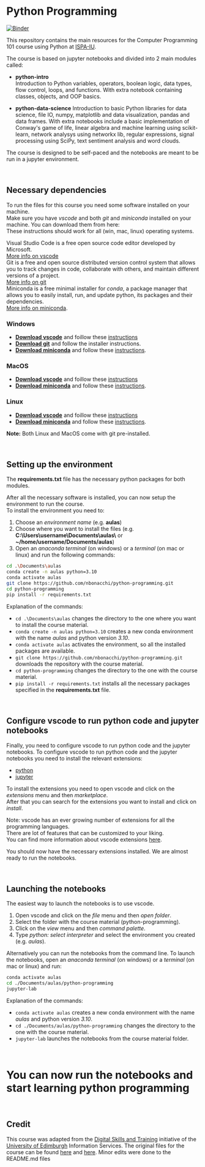 
# **Python Programming**

[![Binder](https://mybinder.org/badge_logo.svg)](https://mybinder.org/v2/gh/nbonacchi/python-programming/binder)

This repository contains the main resources for the Computer Programming 101 course using Python at [ISPA-IU](https://www.ispa.pt/).

The course is based on jupyter notebooks and divided into 2 main modules called:

- **python-intro**  
Introduction to Python variables, operators, boolean logic, data types, flow control, loops, and functions. With extra notebook containing classes, objects, and OOP basics.

- **python-data-science**
Introduction to basic Python libraries for data science, file IO, numpy, matplotlib and data visualization, pandas and data frames. With extra notebooks include a basic implementation of Conway's game of life, linear algebra and machine learning using scikit-learn, network analysys using networkx lib, regular expressions, signal processing using SciPy, text sentiment analysis and word clouds.

The course is designed to be self-paced and the notebooks are meant to be run in a jupyter environment.

</br>

## **Necessary dependencies**

To run the files for this course you need some software installed on your machine.  
Make sure you have *vscode* and both *git* and *miniconda* installed on your machine. You can download them from here:  
These instructions should work for all (win, mac, linux) operating systems.

Visual Studio Code is a free open source code editor developed by Microsoft.  
[More info on vscode](https://code.visualstudio.com/docs/setup/setup-overview)  
Git is a free and open source distributed version control system that allows you to track changes in code, collaborate with others, and maintain different versions of a project.  
[More info on git](https://git-scm.com/book/en/v2/Getting-Started-Installing-Git)  
Miniconda is a free minimal installer for *conda*, a package manager that allows you to easily install, run, and update python, its packages and their dependencies.  
[More info on miniconda](https://docs.conda.io/en/latest/miniconda.html).

### Windows

- [**Download vscode**](https://code.visualstudio.com/download) and foillow these [instructions](https://code.visualstudio.com/docs/setup/windows)  
- [**Download git**](https://git-scm.com/downloads/win) and follow the installer instructions.  
- [**Download miniconda**](https://repo.anaconda.com/miniconda/Miniconda3-latest-Windows-x86_64.exe) and follow these [instructions](https://docs.anaconda.com/miniconda/install/).  

### MacOS

- [**Download vscode**](https://code.visualstudio.com/download) and foillow these [instructions](https://code.visualstudio.com/docs/setup/mac)  
- [**Download miniconda**](https://repo.anaconda.com/miniconda/Miniconda3-latest-MacOSX-x86_64.sh) and follow these [instructions](https://docs.anaconda.com/miniconda/install/).

### Linux

- [**Download vscode**](https://code.visualstudio.com/download) and foillow these [instructions](https://code.visualstudio.com/docs/setup/linux)  
- [**Download miniconda**](https://repo.anaconda.com/miniconda/Miniconda3-latest-Linux-x86_64.sh) and follow these [instructions](https://docs.anaconda.com/miniconda/install/).

**Note:** Both Linux and MacOS come with git pre-installed.

</br>

## **Setting up the environment**

The **requirements.txt** file has the necessary python packages for both modules.

After all the necessary software is installed, you can now setup the environment to run the course.  
To install the environment you need to:

1) Choose an *environment name* (e.g. **aulas**)
2) Choose where you want to install the files (e.g. **C:\Users\username\Documents\aulas\\** or **~/home/username/Documents/aulas**)
3) Open an *anaconda terminal* (on windows) or a *terminal* (on mac or linux) and run the following commands:

```bash
cd .\Documents\aulas
conda create -n aulas python=3.10
conda activate aulas
git clone https://github.com/nbonacchi/python-programming.git
cd python-programming
pip install -r requirements.txt
```

Explanation of the commands:

- `cd .\Documents\aulas` changes the directory to the one where you want to install the course material.
- `conda create -n aulas python=3.10` creates a new conda environment with the name *aulas* and python version *3.10*.  
- `conda activate aulas` activates the environment, so all the installed packages are available.  
- `git clone https://github.com/nbonacchi/python-programming.git` downloads the repository with the course material.  
- `cd python-programming` changes the directory to the one with the course material.  
- `pip install -r requirements.txt` installs all the necessary packages specified in the **requirements.txt** file.

</br>

## Configure vscode to run python code and jupyter notebooks

Finally, you need to configure vscode to run python code and the jupyter notebooks.
To configure vscode to run python code and the jupyter notebooks you need to install the relevant extensions:

- [python](https://marketplace.visualstudio.com/items?itemName=ms-python.python)
- [jupyter](https://marketplace.visualstudio.com/items?itemName=ms-toolsai.jupyter)

To install the extensions you need to open vscode and click on the *extensions* menu and then *marketplace*.  
After that you can search for the extensions you want to install and click on *install*.

Note: vscode has an ever growing number of extensions for all the programming languages.  
There are lot of features that can be customized to your liking.  
You can find more information about vscode extensions [here](https://code.visualstudio.com/docs/getstarted/keybindings).

You should now have the necessary extensions installed. We are almost ready to run the notebooks.

</br>

## **Launching the notebooks**

The easiest way to launch the notebooks is to use vscode.

1) Open vscode and click on the *file* menu and then *open folder*.
2) Select the folder with the course material (python-programming).
3) Click on the *view* menu and then *command palette*.
4) Type *python: select interpreter* and select the environment you created (e.g. *aulas*).

Alternatively you can run the notebooks from the command line.
To launch the notebooks, open an *anaconda terminal* (on windows) or a *terminal* (on mac or linux) and run:

```bash
conda activate aulas
cd ./Documents/aulas/python-programming
jupyter-lab
```

Explanation of the commands:

- `conda activate aulas` creates a new conda environment with the name *aulas* and python version *3.10*.
- `cd ./Documents/aulas/python-programming` changes the directory to the one with the course material.
- `jupyter-lab` launches the notebooks from the course material folder.

</br>

#

# You can now run the notebooks and start learning python programming

</br>

## **Credit**

This course was adapted from the [Digital Skills and Training](https://www.ed.ac.uk/information-services/help-consultancy/is-skills) initiative of the [University of Edimburgh](https://www.ed.ac.uk/) Information Services. The original files for the course can be found [here](https://git.ecdf.ed.ac.uk/digital_skills/python-data-science) and [here](https://git.ecdf.ed.ac.uk/digital_skills/python-intro). Minor edits were done to the README.md files
